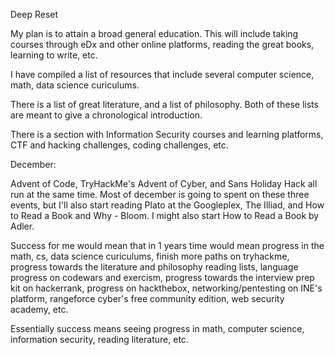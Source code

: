 Deep Reset

My plan is to attain a broad general education. This will include taking courses through eDx and other online platforms, reading the great books, learning to write, etc. 

I have compiled a list of resources that include several computer science, math, data science curiculums. 

There is a list of great literature, and a list of philosophy. Both of these lists are meant to give a chronological introduction.

There is a section with Information Security courses and learning platforms, CTF and hacking challenges, coding challenges, etc. 

December:

Advent of Code, TryHackMe's Advent of Cyber, and Sans Holiday Hack all run at the same time. Most of december is going to spent on these three events, but I'll also start reading Plato at the Googleplex, The Illiad, and How to Read a Book and Why - Bloom. I might also start How to Read a Book by Adler. 

Success for me would mean that in 1 years time would mean progress in the math, cs, data science curiculums, finish more paths on tryhackme, progress towards the literature and philosophy reading lists, language progress on codewars and exercism, progress towards the interview prep kit on hackerrank, progress on hackthebox, networking/pentesting on INE's platform, rangeforce cyber's free community edition, web security academy, etc. 

Essentially success means seeing progress in math, computer science, information security, reading literature, etc. 
